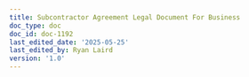 ```yaml
---
title: Subcontractor Agreement Legal Document For Business
doc_type: doc
doc_id: doc-1192
last_edited_date: '2025-05-25'
last_edited_by: Ryan Laird
version: '1.0'
---
```




